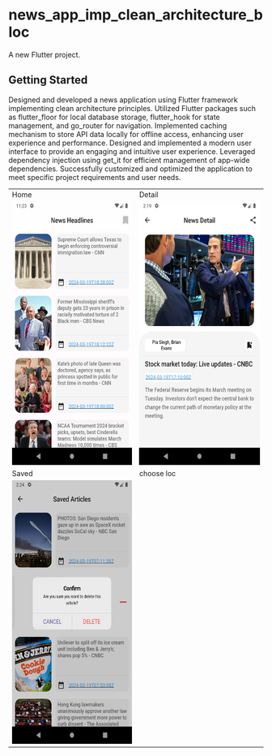 # news_app_imp_clean_architecture_bloc

A new Flutter project.

## Getting Started

Designed and developed a news application using Flutter framework implementing clean architecture principles.
Utilized Flutter packages such as flutter_floor for local database storage, flutter_hook for state management, and go_router for navigation.
Implemented caching mechanism to store API data locally for offline access, enhancing user experience and performance.
Designed and implemented a modern user interface to provide an engaging and intuitive user experience.
Leveraged dependency injection using get_it for efficient management of app-wide dependencies.
Successfully customized and optimized the application to meet specific project requirements and user needs.


<table>
  <tr>
    <td>Home</td>
    <td>Detail</td>
  </tr> 
  <tr>
    <td><img src="https://github.com/imziaurrehman/news_app_imp_clean_architecture/blob/main/assets/hompg.png" width=270 height=520></td>
    <td><img src="https://github.com/imziaurrehman/news_app_imp_clean_architecture/blob/main/assets/detalpg.png" width=270 height=520></td>
  </tr>

<tr>
    <td>Saved</td>
    <td>choose loc</td> 
  </tr>
<td><img src="https://github.com/imziaurrehman/news_app_imp_clean_architecture/blob/main/assets/savedpg.png" width=270 height=520></td>
  <tr>
  
